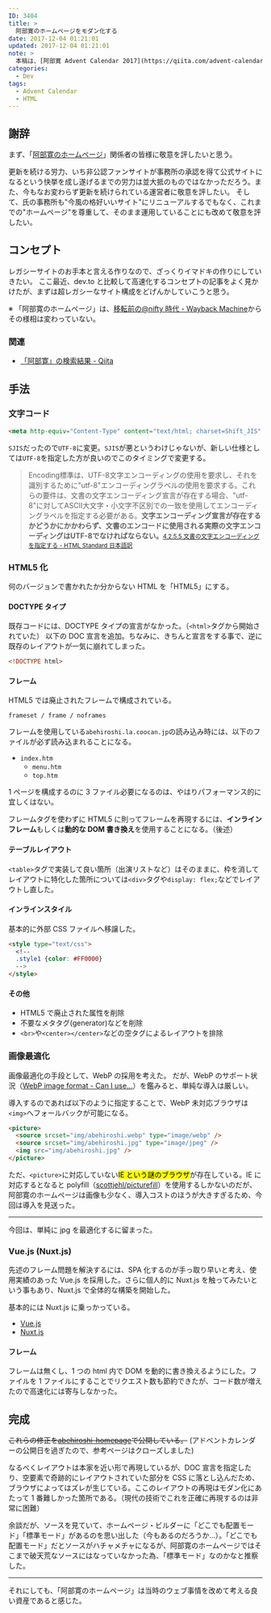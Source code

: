 ```yaml
---
ID: 3404
title: >
  阿部寛のホームページをモダン化する
date: 2017-12-04 01:21:01
updated: 2017-12-04 01:21:01
note: >
  本稿は、[阿部寛 Advent Calendar 2017](https://qiita.com/advent-calendar/2017/abehiroshi) 4日目の記事です。
categories:
  - Dev
tags:
  - Advent Calendar
  - HTML
---
```


<!--more-->

## 謝辞

まず、「[阿部寛のホームページ](http://abehiroshi.la.coocan.jp/)」関係者の皆様に敬意を評したいと思う。

更新を続ける労力、いち非公認ファンサイトが事務所の承認を得て公式サイトになるという快挙を成し遂げるまでの労力は並大抵のものではなかっただろう。また、今もなお変わらず更新を続けられている運営者に敬意を評したい。
そして、氏の事務所も"今風の格好いいサイト"にリニューアルするでもなく、これまでの"ホームページ"を尊重して、そのまま運用していることにも改めて敬意を評したい。

## コンセプト

レガシーサイトのお手本と言える作りなので、ざっくりイマドキの作りにしていきたい。
ここ最近、dev.to と比較して高速化するコンセプトの記事をよく見かけたが、まずは超レガシーなサイト構成をどげんかしていこうと思う。

※ 「阿部寛のホームページ」は、[移転前の@nifty 時代 - Wayback Machine](https://web.archive.org/web/20040507022130/http://homepage3.nifty.com/abe-hiroshi/)からその様相は変わっていない。

### 関連

- [「阿部寛」の検索結果 - Qiita](https://qiita.com/search?q=%E9%98%BF%E9%83%A8%E5%AF%9B&sort=created)

## 手法

### 文字コード

```html
<meta http-equiv="Content-Type" content="text/html; charset=Shift_JIS" />
```

`SJIS`だったので`UTF-8`に変更。`SJIS`が悪というわけじゃないが、新しい仕様としては`UTF-8`を指定した方が良いのでこのタイミングで変更する。

<blockquote>Encoding標準は、UTF-8文字エンコーディングの使用を要求し、それを識別するために"utf-8"エンコーディングラベルの使用を要求する。これらの要件は、文書の文字エンコーディング宣言が存在する場合、"utf-8"に対してASCII大文字・小文字不区別での一致を使用してエンコーディングラベルを指定する必要がある。<b>文字エンコーディング宣言が存在するかどうかにかかわらず、文書のエンコードに使用される実際の文字エンコーディングはUTF-8でなければならない。</b><small><a href="https://momdo.github.io/html/semantics.html#charset">4.2.5.5 文書の文字エンコーディングを指定する - HTML Standard 日本語訳</a></small></blockquote>

### HTML5 化

何のバージョンで書かれたか分からない HTML を「HTML5」にする。

#### DOCTYPE タイプ

既存コードには、DOCTYPE タイプの宣言がなかった。（`<html>`タグから開始されていた）
以下の DOC 宣言を追加。ちなみに、きちんと宣言をする事で、逆に既存のレイアウトが一気に崩れてしまった。

```html
<!DOCTYPE html>
```

#### フレーム

HTML5 では廃止されたフレームで構成されている。

```
frameset / frame / noframes
```

フレームを使用している`abehiroshi.la.coocan.jp`の読み込み時には、以下のファイルが必ず読み込まれることになる。

- `index.htm`
  - `menu.htm`
  - `top.htm`

1 ページを構成するのに 3 ファイル必要になるのは、やはりパフォーマンス的に宜しくはない。

フレームタグを使わずに HTML5 に則ってフレームを再現するには、**インラインフレーム**もしくは**動的な DOM 書き換え**を使用することになる。（後述）

#### テーブルレイアウト

`<table>`タグで実装して良い箇所（出演リストなど）はそのままに、枠を消してレイアウトに特化した箇所については`<div>`タグや`display: flex;`などでレイアウトし直した。

#### インラインスタイル

基本的に外部 CSS ファイルへ移譲した。

```html
<style type="text/css">
  <!--
  .style1 {color: #FF0000}
  -->
</style>
```

#### その他

- HTML5 で廃止された属性を削除
- 不要なメタタグ(generator)などを削除
- `<br>`や`<center></center>`などの空タグによるレイアウトを排除

### 画像最適化

画像最適化の手段として、WebP の採用を考えた。
だが、WebP のサポート状況（[WebP image format - Can I use...](https://caniuse.com/#feat=webp)）を鑑みると、単純な導入は厳しい。

導入するのであれば以下のように指定することで、WebP 未対応ブラウザは`<img>`へフォールバックが可能になる。

```html
<picture>
  <source srcset="img/abehiroshi.webp" type="image/webp" />
  <source srcset="img/abehiroshi.jpg" type="image/jpeg" />
  <img src="img/abehiroshi.jpg" />
</picture>
```

ただ、`<picture>`に対応していない<mark>IE という謎のブラウザ</mark>が存在している。IE に対応するとなると polyfill（[scottjehl/picturefill](https://github.com/scottjehl/picturefill)）を使用するしかないのだが、阿部寛のホームページは画像も少なく、導入コストのほうが大きすぎるため、今回は導入を見送った。

---

今回は、単純に jpg を最適化するに留まった。

### Vue.js (Nuxt.js)

先述のフレーム問題を解決するには、SPA 化するのが手っ取り早いと考え、使用実績のあった Vue.js を採用した。さらに個人的に Nuxt.js を触ってみたいという事もあり、Nuxt.js で全体的な構築を開始した。

基本的には Nuxt.js に乗っかっている。

- [Vue.js](https://jp.vuejs.org/)
- [Nuxt.js](https://ja.nuxtjs.org/)

#### フレーム

フレームは無くし、1 つの html 内で DOM を動的に書き換えるようにした。ファイルを 1 ファイルにすることでリクエスト数も節約できたが、コード数が増えたので高速化には寄与しなかった。

## 完成

<!--
<figure>
<img src="https://i.imgur.com/GH5CjIX.png" width="50%">
<figcaption>モダン化した阿部寛のホームページ</figcaption>
</figure>
-->

<strike>これらの修正を[abehiroshi-homepage](#)で公開している。</strike>
(アドベントカレンダーの公開日を過ぎたので、参考ページはクローズしました)

なるべくレイアウトは本家を近い形で再現しているが、DOC 宣言を指定したり、空要素で奇跡的にレイアウトされていた部分を CSS に落とし込んだため、ブラウザによってはズレが生じている。ここのレイアウトの再現はモダン化にあたって 1 番難しかった箇所である。（現代の技術でこれを正確に再現するのは非常に困難）

余談だが、ソースを見ていて、ホームページ・ビルダーに「どこでも配置モード」「標準モード」があるのを思い出した（今もあるのだろうか…）。「どこでも配置モード」だとソースがハチャメチャになるが、阿部寛のホームページではそこまで破天荒なソースにはなっていなかった為、「標準モード」なのかなと推察した。

---

それにしても、「阿部寛のホームページ」は当時のウェブ事情を改めて考える良い資産であると感じた。

